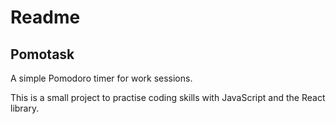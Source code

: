 # Readme

## Pomotask

A simple Pomodoro timer for work sessions.

This is a small project to practise coding skills with JavaScript and the React library.

